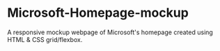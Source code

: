 # Microsoft-Homepage-mockup

A responsive mockup webpage of Microsoft's homepage created using HTML & CSS grid/flexbox.

